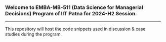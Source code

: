 ### Welcome to EMBA-MB-511 (Data Science for Managerial Decisions) Program of IIT Patna for 2024-H2 Session.

---

This repository will host the code snippets used in discussion & case studies during the program.
